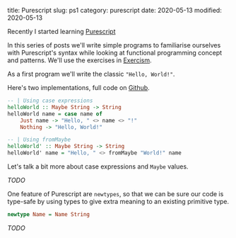 title: Purescript
slug: ps1
category: purescript
date: 2020-05-13
modified: 2020-05-13


Recently I started learning [Purescript](https://try.purescript.org/?session=4500d0d8-e031-d39d-293e-96552663338c)

In this series of posts we'll write simple programs to familiarise ourselves with Purescript's syntax while looking at functional programming concept and patterns. We'll use the exercises in [Exercism](https://exercism.io/my/tracks/purescript).

As a first program we'll write the classic `"Hello, World!"`.

Here's two implementations, full code on [Github]().

```purescript
-- | Using case expressions
helloWorld :: Maybe String -> String
helloWorld name = case name of
    Just name -> "Hello, " <> name <> "!"
    Nothing -> "Hello, World!"

-- | Using fromMaybe
helloWorld' :: Maybe String -> String
helloWorld' name = "Hello, " <> fromMaybe "World!" name
```

Let's talk a bit more about case expressions and `Maybe` values.

*TODO*

One feature of Purescript are `newtypes`, so that we can be sure our code is type-safe by using types to give extra meaning to an existing primitive type.
```purescript
newtype Name = Name String
```



*TODO*